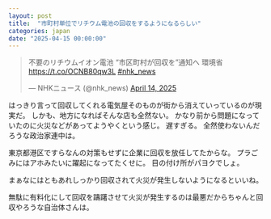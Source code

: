 ```yaml
---
layout: post
title:  "市町村単位でリチウム電池の回収をするようになるらしい"
categories: japan
date: "2025-04-15 00:00:00"
---
```


<blockquote class="twitter-tweet tw-align-center"><p lang="ja" dir="ltr">不要のリチウムイオン電池 “市区町村が回収を”通知へ 環境省<a href="https://t.co/OCNB80qw3L">https://t.co/OCNB80qw3L</a> <a href="https://twitter.com/hashtag/nhk_news?src=hash&amp;ref_src=twsrc%5Etfw">#nhk_news</a></p>&mdash; NHKニュース (@nhk_news) <a href="https://twitter.com/nhk_news/status/1911827557407969609?ref_src=twsrc%5Etfw">April 14, 2025</a></blockquote> <script async src="https://platform.twitter.com/widgets.js" charset="utf-8"></script>

はっきり言って回収してくれる電気屋そのものが街から消えていっているのが現実だ。
しかも、地方になればそんな店も全然ない。
かなり前から問題になっていたのに火災などがあってようやくという感じ。
遅すぎる。
全然使わないんだろうな政治家連中は。

東京都港区ですらなんの対策もせずに企業に回収を放任してたからな。
プラごみにはアホみたいに躍起になってたくせに。
目の付け所がパヨクでしょ。

まぁなにはともあれしっかり回収されて火災が発生しないようになるといいね。

無駄に有料化にして回収を躊躇させて火災が発生するのは最悪だからちゃんと回収やろうな自治体さんは。
